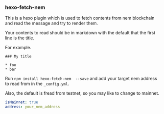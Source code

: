 ### hexo-fetch-nem

This is a hexo plugin which is used to fetch contents from nem blockchain and read the message and try to render them.

Your contents to read should be in markdown with the default that the first line is the title.

For example.

```
### My title

* foo
* bar
```

Run `npm install hexo-fetch-nem  --save`
and  add your target nem address to read from in the `_config.yml`.

Also, the default is fread from testnet, so you may like to change to mainnet.


```yml
isMainnet: true
address: your_nem_address
```

